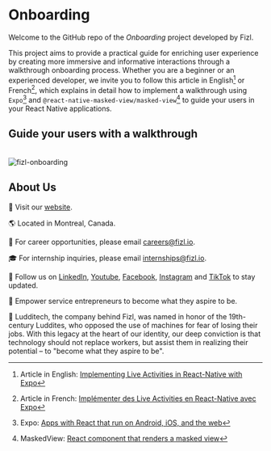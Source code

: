 # Onboarding

Welcome to the GitHub repo of the *Onboarding* project developed by Fizl.

This project aims to provide a practical guide for enriching user experience by creating more immersive and informative interactions through a walkthrough onboarding process. Whether you are a beginner or an experienced developer, we invite you to follow this article in English[^1] or French[^2], which explains in detail how to implement a walkthrough using `Expo`[^3] and `@react-native-masked-view/masked-view`[^4] to guide your users in your React Native applications.

## Guide your users with a walkthrough
\
![fizl-onboarding](https://github.com/Ludditech/fizl-onboarding/assets/71282839/e66c5098-a71a-44eb-be23-4504bef0d2cb)

## About Us
🔗 Visit our [website](https://fizl.io).

🌎 Located in Montreal, Canada.

💼 For career opportunities, please email careers@fizl.io.

🎓 For internship inquiries, please email internships@fizl.io.

🔔 Follow us on [LinkedIn](https://www.linkedin.com/company/fizl), [Youtube](https://www.youtube.com/@fizlapp), [Facebook](https://www.facebook.com/fizl.app1), [Instagram](fizl.app) and [TikTok](https://www.tiktok.com/@fizl.app?fbclid=IwAR39V3Gc62d85chxyevQVVRNqcl_lgb3Cm8sBk2fJqzpqztSLF0gVeMbbEE) to stay updated.

🎯 Empower service entrepreneurs to become what they aspire to be.

💚 Ludditech, the company behind Fizl, was named in honor of the 19th-century Luddites, who opposed the use of machines for fear of losing their jobs. With this legacy at the heart of our identity, our deep conviction is that technology should not replace workers, but assist them in realizing their potential – to "become what they aspire to be".

[^1]: Article in English: [Implementing Live Activities in React-Native with Expo](https://fizl.io/en/blog/posts/live-activities)
[^2]: Article in French: [Implémenter des Live Activities en React-Native avec Expo](https://fizl.io/fr/blog/posts/live-activities)
[^3]: Expo: [Apps with React that run on Android, iOS, and the web](https://docs.expo.dev/)
[^4]: MaskedView: [React component that renders a masked view](https://github.com/react-native-masked-view/masked-view)

